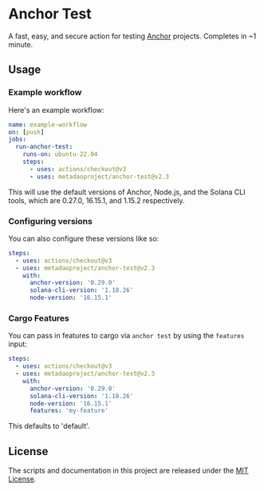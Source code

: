 # Anchor Test

A fast, easy, and secure action for testing [Anchor](https://www.anchor-lang.com/) projects. Completes in ~1 minute.

## Usage

### Example workflow

Here's an example workflow:

```yaml
name: example-workflow
on: [push]
jobs:
  run-anchor-test:
    runs-on: ubuntu-22.04
    steps:
      - uses: actions/checkout@v3
      - uses: metadaoproject/anchor-test@v2.3
```

This will use the default versions of Anchor, Node.js, and the Solana CLI tools, which are 0.27.0, 16.15.1, and 1.15.2 respectively. 

### Configuring versions

You can also configure these versions like so:

```yaml
steps:
  - uses: actions/checkout@v3
  - uses: metadaoproject/anchor-test@v2.3
    with:
      anchor-version: '0.29.0'
      solana-cli-version: '1.18.26'
      node-version: '16.15.1'
```

### Cargo Features

You can pass in features to cargo via `anchor test` by using the `features` input:

```yaml
steps:
  - uses: actions/checkout@v3
  - uses: metadaoproject/anchor-test@v2.3
    with: 
      anchor-version: '0.29.0'
      solana-cli-version: '1.18.26'
      node-version: '16.15.1'
      features: 'my-feature'
```

This defaults to 'default'.

## License

The scripts and documentation in this project are released under the [MIT License](LICENSE).

